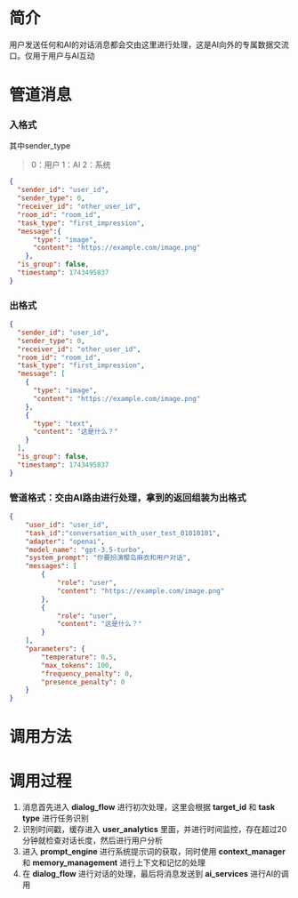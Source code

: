 # 简介
用户发送任何和AI的对话消息都会交由这里进行处理，这是AI向外的专属数据交流口。仅用于用户与AI互动

# 管道消息

### 入格式

其中sender_type
> 0：用户
> 1：AI
> 2：系统

```json
{
  "sender_id": "user_id",
  "sender_type": 0,
  "receiver_id": "other_user_id",
  "room_id": "room_id",
  "task_type": "first_impression",
  "message":{
      "type": "image",
      "content": "https://example.com/image.png"
    },
  "is_group": false,
  "timestamp": 1743495837
}
```

### 出格式
```json
{
  "sender_id": "user_id",
  "sender_type": 0,
  "receiver_id": "other_user_id",
  "room_id": "room_id",
  "task_type": "first_impression",
  "message": [
    {
      "type": "image",
      "content": "https://example.com/image.png"
    },
    {
      "type": "text",
      "content": "这是什么？"
    }
  ],
  "is_group": false,
  "timestamp": 1743495837
}
```

### 管道格式：交由AI路由进行处理，拿到的返回组装为出格式

```json
{
    "user_id": "user_id",
    "task_id":"conversation_with_user_test_01010101",
    "adapter": "openai",
    "model_name": "gpt-3.5-turbo",
    "system_prompt": "你要扮演樱岛麻衣和用户对话",
    "messages": [
        {
            "role": "user",
            "content": "https://example.com/image.png"
        },
        {
            "role": "user",
            "content": "这是什么？"
        }
    ],
    "parameters": {
        "temperature": 0.5,
        "max_tokens": 100,
        "frequency_penalty": 0,
        "presence_penalty": 0
    }
}
```

# 调用方法

# 调用过程

1. 消息首先进入 **dialog_flow** 进行初次处理，这里会根据 **target_id** 和 **task type** 进行任务识别
2. 识别时间戳，缓存进入 **user_analytics** 里面，并进行时间监控，存在超过20分钟就检查对话长度，然后进行用户分析
3. 进入 **prompt_engine** 进行系统提示词的获取，同时使用 **context_manager** 和 **memory_management** 进行上下文和记忆的处理
4. 在 **dialog_flow** 进行对话的处理，最后将消息发送到 **ai_services** 进行AI的调用